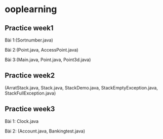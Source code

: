 # ooplearning
## Practice week1
Bài 1:(Sortnumber.java)

Bài 2:(Point.java, AccessPoint.java)

Bài 3:(Main.java, Point.java, Point3d.java)

## Practice week2
(ArratStack.java, Stack.java, StackDemo.java, StackEmptyException.java, StackFullException.java)

## Practice week3
Bài 1: Clock.java

Bài 2: (Account.java, Bankingtest.java)
